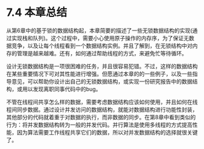 # 7.4 本章总结

从第6章中的基于锁的数据结构起，本章简要的描述了一些无锁数据结构的实现(通过实现栈和队列)。这个过程中，需要小心使用原子操作的内存序，为了保证无数据竞争，以及让每个线程看到一个数据结构实例。并且了解到，在无锁结构中对内存的管理是越来越难。还有，如何通过帮助线程的方式，来避免忙等待循环。

设计无锁数据结构是一项很困难的任务，并且很容易犯错。不过，这样的数据结构在某些重要情况下可对其性能进行增强。但愿通过本章的的一些例子，以及一些指导意见，可以帮助你设计出自己的无锁数据结构，或实现一份研究报告中的数据结构，或用以发现离职同事代码中的bug。

不管在线程间共享怎么样的数据，需要考虑数据结构应该如何使用，并且如何在线程间同步数据。通过设计并发访问的数据结构，就能对数据结构进行功能性封装，其他部分的代码就着重于对数据的执行，而非数据的同步。在第8章中看到类似的行为：将并发数据结构转为一般的并发代码。并行算法是使用多线程的方式提高性能，因为算法需要工作线程共享它们的数据，所以对并发数据结构的选择就很关键了。